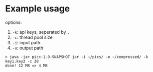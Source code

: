 # Example usage

options:
1. `-k`: api keys, seperated by `,`
2. `-c`: thread pool size
3. `-i`: input path
4. `-o`: output path

```text
> java -jar picc-1.0-SNAPSHOT.jar -i ~/pics/ -o ~/compressed/ -k key1,key2 -c 20
done! 12 MB => 4 MB
```
